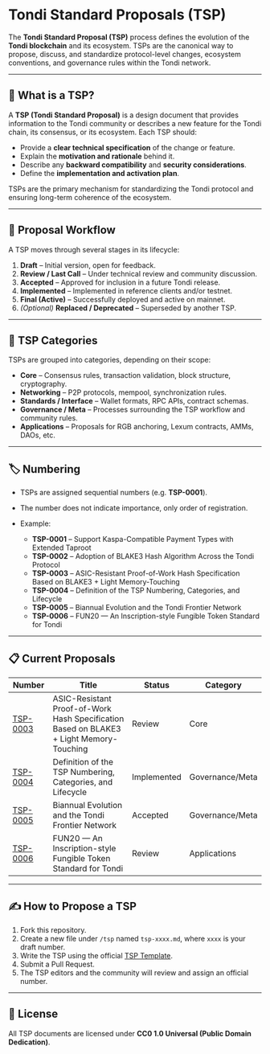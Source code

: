 # Tondi Standard Proposals (TSP)

The **Tondi Standard Proposal (TSP)** process defines the evolution of the **Tondi blockchain** and its ecosystem.
TSPs are the canonical way to propose, discuss, and standardize protocol-level changes, ecosystem conventions, and governance rules within the Tondi network.

---

## 📌 What is a TSP?

A **TSP (Tondi Standard Proposal)** is a design document that provides information to the Tondi community or describes a new feature for the Tondi chain, its consensus, or its ecosystem.
Each TSP should:

* Provide a **clear technical specification** of the change or feature.
* Explain the **motivation and rationale** behind it.
* Describe any **backward compatibility** and **security considerations**.
* Define the **implementation and activation plan**.

TSPs are the primary mechanism for standardizing the Tondi protocol and ensuring long-term coherence of the ecosystem.

---

## 📖 Proposal Workflow

A TSP moves through several stages in its lifecycle:

1. **Draft** – Initial version, open for feedback.
2. **Review / Last Call** – Under technical review and community discussion.
3. **Accepted** – Approved for inclusion in a future Tondi release.
4. **Implemented** – Implemented in reference clients and/or testnet.
5. **Final (Active)** – Successfully deployed and active on mainnet.
6. *(Optional)* **Replaced / Deprecated** – Superseded by another TSP.

---

## 📂 TSP Categories

TSPs are grouped into categories, depending on their scope:

* **Core** – Consensus rules, transaction validation, block structure, cryptography.
* **Networking** – P2P protocols, mempool, synchronization rules.
* **Standards / Interface** – Wallet formats, RPC APIs, contract schemas.
* **Governance / Meta** – Processes surrounding the TSP workflow and community rules.
* **Applications** – Proposals for RGB anchoring, Lexum contracts, AMMs, DAOs, etc.

---

## 🏷 Numbering

* TSPs are assigned sequential numbers (e.g. **TSP-0001**).
* The number does not indicate importance, only order of registration.
* Example:

  * **TSP-0001** – Support Kaspa-Compatible Payment Types with Extended Taproot
  * **TSP-0002** – Adoption of BLAKE3 Hash Algorithm Across the Tondi Protocol
  * **TSP-0003** – ASIC-Resistant Proof-of-Work Hash Specification Based on BLAKE3 + Light Memory-Touching
  * **TSP-0004** – Definition of the TSP Numbering, Categories, and Lifecycle
  * **TSP-0005** – Biannual Evolution and the Tondi Frontier Network
  * **TSP-0006** – FUN20 — An Inscription-style Fungible Token Standard for Tondi

---

## 📋 Current Proposals

| Number | Title | Status | Category |
|--------|-------|--------|----------|
| [TSP-0003](./TSP-0003.md) | ASIC-Resistant Proof-of-Work Hash Specification Based on BLAKE3 + Light Memory-Touching | Review | Core |
| [TSP-0004](./TSP-0004.md) | Definition of the TSP Numbering, Categories, and Lifecycle | Implemented | Governance/Meta |
| [TSP-0005](./TSP-0005.md) | Biannual Evolution and the Tondi Frontier Network | Accepted | Governance/Meta |
| [TSP-0006](./TSP-0006.md) | FUN20 — An Inscription-style Fungible Token Standard for Tondi | Review | Applications |

---

## ✍️ How to Propose a TSP

1. Fork this repository.
2. Create a new file under `/tsp` named `tsp-xxxx.md`, where `xxxx` is your draft number.
3. Write the TSP using the official [TSP Template](./TSP-TEMPLATE.md).
4. Submit a Pull Request.
5. The TSP editors and the community will review and assign an official number.

---

## 📜 License

All TSP documents are licensed under **CC0 1.0 Universal (Public Domain Dedication)**.
